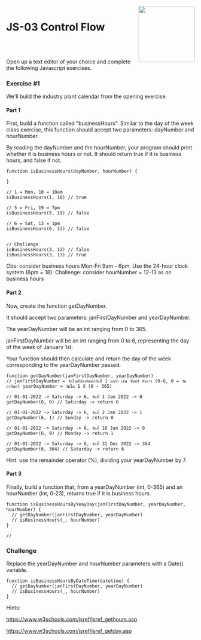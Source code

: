 <img align="right" width="150" height="150" src="https://media-exp1.licdn.com/dms/image/C4E0BAQF7BYCCZt5epw/company-logo_200_200/0?e=2159024400&v=beta&t=qUAFP9bUgBEEXGVQYpUXW1J_OiP8e0r4rFBpqp8OrxA">

# JS-03 Control Flow

 <br/>
 <br/>

Open up a text editor of your choice and complete the following Javascript exercises.

### Exercise #1

We'll build the industry plant calendar from the opening exercise.

#### Part 1
First, build a function called "businessHours". Similar to the day of the week class exercise, this function should accept two parameters: dayNumber and hourNumber.

By reading the dayNumber and the hourNumber, your program should print whether it is business hours or not. It should return true if it is business hours, and false if not.

```
function isBusinessHours(dayNumber, hourNumber) {

}

// 1 = Mon, 10 = 10am
isBusinessHours(1, 10) // true

// 5 = Fri, 19 = 7pm
isBusinessHours(5, 19) // false

// 6 = Sat, 13 = 1pm
isBusinessHours(6, 13) // false


// Challenge
isBusinessHours(3, 12) // false
isBusinessHours(3, 13) // true
```

Obs: consider business hours Mon-Fri 9am - 6pm. Use the 24-hour clock system (6pm = 18).
Challenge: consider hourNumber = 12-13 as on business hours

#### Part 2

Now, create the function getDayNumber.

It should accept two parameters: janFirstDayNumber and yearDayNumber.

The yearDayNumber will be an int ranging from 0 to 365.

janFirstDayNumber will be an int ranging from 0 to 6, representing the day of the week of January 1st.

Your function should then calculate and return the day of the week corresponding to the yearDayNumber passed.
```
function getDayNumber(janFirstDayNumber, yearDayNumber)
// janFirstDayNumber = วันในสัปดาห์ของวันที่ 1 มกรา เช่น จันทร์ อังคาร (0-6, 0 = วันอาทิตย์) yearDayNumber = วันใน 1 ปี (0 - 365)

// 01-01-2022 -> Saturday -> 6, วันที่ 1 Jan 2022 -> 0
getDayNumber(6, 0) // Saturday -> return 6

// 01-01-2022 -> Saturday -> 6, วันที่ 2 Jan 2022 -> 1
getDayNumber(6, 1) // Sunday -> return 0

// 01-01-2022 -> Saturday -> 6, วันที่ 10 Jan 2022 -> 9
getDayNumber(6, 9) // Monday -> return 1

// 01-01-2022 -> Saturday -> 6, วันที่ 31 Dec 2022 -> 364
getDayNumber(6, 364) // Saturday -> return 6
```
Hint: use the remainder operator (%), dividing your yearDayNumber by 7.

#### Part 3

Finally, build a function that, from a yearDayNumber (int, 0-365) and an hourNumber (int, 0-23), returns true if it is business hours.

```
function isBusinessHoursByYeayDay(janFirstDayNumber, yearDayNumber, hourNumber) {
  // getDayNumber(janFirstDayNumber, yearDayNumber)
  // isBusinessHours(_, hourNumber)
}

// 
```

### Challenge

Replace the yearDayNumber and hourNumber parameters with a Date() variable.

```
function isBusinessHoursByDateTime(datetime) {
  // getDayNumber(janFirstDayNumber, yearDayNumber)
  // isBusinessHours(_, hourNumber)
}
```

Hints: 

https://www.w3schools.com/jsref/jsref_gethours.asp

https://www.w3schools.com/jsref/jsref_getday.asp